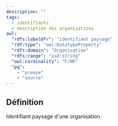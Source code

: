 ```yaml
---
description: ""
tags:
  - identifiants
  - description des organisations
owl:
  "rdfs:label@fr": "identifiant paysage"
  "rdf:type": "owl:DatatypeProperty"
  "rdfs:domain": "Organisation"
  "rdfs:range": "xsd:string"
  "owl:cardinality": "F/NR"
  "pq":
    - "preuve"
    - "source"
---
```


<OntologyTable frontMatter={frontMatter}/>

## Définition

Identifiant paysage d'une organisation.
